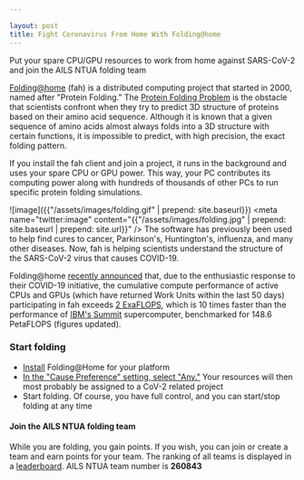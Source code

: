 ```yaml
---

layout: post
title: Fight Coronavirus From Home With Folding@home
---
```


Put your spare CPU/GPU resources to work from home against SARS-CoV-2 and join the AILS NTUA folding team

[Folding@home](https://foldingathome.org/) (fah) is a distributed computing project that started in 2000, named after "Protein Folding." The [Protein Folding Problem](https://en.wikibooks.org/wiki/Structural_Biochemistry/Proteins/Protein_Folding_Problem) is the obstacle that scientists confront when they try to predict 3D structure of proteins based on their amino acid sequence. Although it is known that a given sequence of amino acids almost always folds into a 3D structure with certain functions, it is impossible to predict, with high precision, the exact folding pattern.

If you install the fah client and join a project, it runs in the background and uses your spare CPU or GPU power. This way, your PC contributes its computing power along with hundreds of thousands of other PCs to run specific protein folding simulations.

![image]({{"/assets/images/folding.gif" | prepend: site.baseurl}})
<meta name="twitter:image" content="{{"/assets/images/folding.jpg" | prepend: site.baseurl | prepend: site.url}}" />
The software has previously been used to help find cures to cancer, Parkinson's, Huntington's, influenza, and many other diseases. Now, fah is helping scientists understand the structure of the SARS-CoV-2 virus that causes COVID-19.

Folding@home [recently announced](https://www.anandtech.com/show/15661/folding-at-home-reaches-exascale-1000000000000000000-operations-per-second-for-covid-19) that, due to the enthusiastic response to their COVID-19 initiative, the cumulative compute performance of active CPUs and GPUs (which have returned Work Units within the last 50 days) participating in fah exceeds [2 ExaFLOPS](https://stats.foldingathome.org/os), which is 10 times faster than the performance of [IBM's Summit](https://en.wikipedia.org/wiki/Summit_(supercomputer)) supercomputer, benchmarked for 148.6 PetaFLOPS (figures updated).

### Start folding

- [Install](https://foldingathome.org/start-folding/) Folding@Home for your platform
- <u>In the "Cause Preference" setting, select "Any."</u> Your resources will then most probably be assigned to a CoV-2 related project
- Start folding. Of course, you have full control, and you can start/stop folding at any time

#### Join the AILS NTUA folding team

While you are folding, you gain points. If you wish, you can join or create a team and earn points for your team. The ranking of all teams is displayed in a [leaderboard](https://stats.foldingathome.org/teams-monthly). AILS NTUA team number is **260843**
